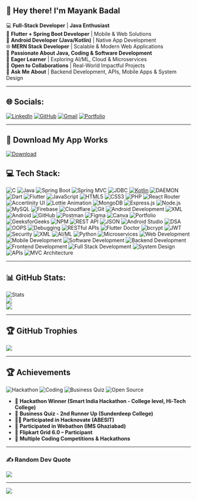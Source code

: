 ## 👋 Hey there! I'm **Mayank Badal**  

💻 **Full-Stack Developer** | **Java Enthusiast**  
📱 **Flutter + Spring Boot Developer** | Mobile & Web Solutions  
🤖 **Android Developer (Java/Kotlin)** | Native App Development  
🌐 **MERN Stack Developer** | Scalable & Modern Web Applications  
🚀 **Passionate About Java, Coding & Software Development**  
🌱 **Eager Learner** | Exploring AI/ML, Cloud & Microservices  
🤝 **Open to Collaborations** | Real-World Impactful Projects  
💬 **Ask Me About** | Backend Development, APIs, Mobile Apps & System Design  


---


## 🌐 Socials:
[![LinkedIn](https://img.shields.io/badge/LinkedIn-%230077B5.svg?logo=linkedin&logoColor=white)](https://www.linkedin.com/in/mayank-badal/)    [![GitHub](https://img.shields.io/badge/GitHub-000?logo=github&logoColor=white)](https://github.com/mankuBadal24) [![Gmail](https://img.shields.io/badge/Gmail-D14836?logo=gmail&logoColor=white)](mailto:mankubadal24@gmail.com) [![Portfolio](https://img.shields.io/badge/Portfolio-111111?style=for-the-badge&logo=google-chrome&logoColor=00C853)](https://mankubadal24.github.io/My_portfolio/)



---
## 📱 Download My App Works

[![Download](https://img.shields.io/badge/Download-APK-brightgreen)](https://github.com/mankuBadal24/my_gallery_app_apk/raw/main/app-release.apk)

## 💻 Tech Stack:
![C](https://img.shields.io/badge/C-00599C?style=for-the-badge&logo=c&logoColor=white)
![Java](https://img.shields.io/badge/Java-ED8B00?style=for-the-badge&logo=openjdk&logoColor=white)
![Spring Boot](https://img.shields.io/badge/Spring_Boot-6DB33F?style=for-the-badge&logo=spring-boot&logoColor=white)
![Spring MVC](https://img.shields.io/badge/Spring_MVC-6DB33F?style=for-the-badge&logo=spring&logoColor=white)
![JDBC](https://img.shields.io/badge/JDBC-007396?style=for-the-badge&logo=java&logoColor=white)
[![Kotlin](https://img.shields.io/badge/Kotlin-0095D5?style=for-the-badge&logo=kotlin&logoColor=white)](https://kotlinlang.org/)
![DAEMON](https://img.shields.io/badge/Daemon%20Processes-grey?style=for-the-badge)
![Dart](https://img.shields.io/badge/Dart-0175C2?style=for-the-badge&logo=dart&logoColor=white)
![Flutter](https://img.shields.io/badge/Flutter-02569B?style=for-the-badge&logo=flutter&logoColor=white)
![JavaScript](https://img.shields.io/badge/JavaScript-F7DF1E?style=for-the-badge&logo=javascript&logoColor=black)
![HTML5](https://img.shields.io/badge/HTML5-E34F26?style=for-the-badge&logo=html5&logoColor=white)
![CSS3](https://img.shields.io/badge/CSS3-1572B6?style=for-the-badge&logo=css3&logoColor=white)
![PHP](https://img.shields.io/badge/PHP-777BB4?style=for-the-badge&logo=php&logoColor=white)
![React Router](https://img.shields.io/badge/React_Router-CA4245?style=for-the-badge&logo=react-router&logoColor=white)
![Accertinity UI](https://img.shields.io/badge/Accertinity_UI-000000?style=for-the-badge)
![Lottie Animation](https://img.shields.io/badge/Lottie_Animation-00BFFF?style=for-the-badge&logo=lottiefiles&logoColor=white)
![MongoDB](https://img.shields.io/badge/MongoDB-4EA94B?style=for-the-badge&logo=mongodb&logoColor=white)
![Express.js](https://img.shields.io/badge/Express.js-404D59?style=for-the-badge&logo=express&logoColor=white)
![Node.js](https://img.shields.io/badge/Node.js-339933?style=for-the-badge&logo=node.js&logoColor=white)
![MySQL](https://img.shields.io/badge/MySQL-005C84?style=for-the-badge&logo=mysql&logoColor=white)
![Firebase](https://img.shields.io/badge/Firebase-FFCA28?style=for-the-badge&logo=firebase&logoColor=black)
![Cloudflare](https://img.shields.io/badge/Cloudflare-F38020?style=for-the-badge&logo=cloudflare&logoColor=white)
![Git](https://img.shields.io/badge/Git-F05032?style=for-the-badge&logo=git&logoColor=white)
![Android Development](https://img.shields.io/badge/Android_Development-3DDC84?style=for-the-badge&logo=android&logoColor=white)
![XML](https://img.shields.io/badge/XML-FF6600?style=for-the-badge&logo=xml&logoColor=white)
![Android](https://img.shields.io/badge/Android-3DDC84?style=for-the-badge&logo=android&logoColor=white)
![GitHub](https://img.shields.io/badge/GitHub-181717?style=for-the-badge&logo=github&logoColor=white)
![Postman](https://img.shields.io/badge/Postman-FF6C37?style=for-the-badge&logo=postman&logoColor=white)
![Figma](https://img.shields.io/badge/Figma-F24E1E?style=for-the-badge&logo=figma&logoColor=white)
![Canva](https://img.shields.io/badge/Canva-00C4CC?style=for-the-badge&logo=canva&logoColor=white)
![Portfolio](https://img.shields.io/badge/Portfolio-000000?style=for-the-badge&logo=firefox&logoColor=orange)
![GeeksforGeeks](https://img.shields.io/badge/GeeksforGeeks-1F8C20?style=for-the-badge&logo=geeksforgeeks&logoColor=white)
![NPM](https://img.shields.io/badge/NPM-CB3837?style=for-the-badge&logo=npm&logoColor=white)
![REST API](https://img.shields.io/badge/REST%20API-FF6F00?style=for-the-badge&logo=api&logoColor=white)
![JSON](https://img.shields.io/badge/JSON-292929?style=for-the-badge&logo=json&logoColor=white)
![Android Studio](https://img.shields.io/badge/Android_Studio-3DDC84?style=for-the-badge&logo=android-studio&logoColor=white)
![DSA](https://img.shields.io/badge/DSA-000000?style=for-the-badge&logo=leetcode&logoColor=yellow)
![OOPS](https://img.shields.io/badge/OOPS%20Concepts-000000?style=for-the-badge&logo=java&logoColor=white)
![Debugging](https://img.shields.io/badge/Debugging-8A2BE2?style=for-the-badge&logo=bugcrowd&logoColor=white)
![RESTful APIs](https://img.shields.io/badge/RESTful_APIs-5C2D91?style=for-the-badge&logo=postman&logoColor=white)
![Flutter Doctor](https://img.shields.io/badge/Flutter%20Doctor-02569B?style=for-the-badge&logo=flutter&logoColor=white)
![bcrypt](https://img.shields.io/badge/bcrypt-00BFFF?style=for-the-badge&logo=lock&logoColor=white)
![JWT](https://img.shields.io/badge/JWT-000000?style=for-the-badge&logo=jsonwebtokens&logoColor=white)
![Security](https://img.shields.io/badge/Security-FF0000?style=for-the-badge&logo=shield&logoColor=white)
![XML](https://img.shields.io/badge/XML-FF6600?style=for-the-badge&logo=xml&logoColor=white)
![AI/ML](https://img.shields.io/badge/AI%2FML-FF6F00?style=for-the-badge&logo=tensorflow&logoColor=white)
![Python](https://img.shields.io/badge/Python-3776AB?style=for-the-badge&logo=python&logoColor=white)
![Microservices](https://img.shields.io/badge/Microservices-6DB33F?style=for-the-badge&logo=spring&logoColor=white)
![Web Development](https://img.shields.io/badge/Web_Development-4285F4?style=for-the-badge&logo=googlechrome&logoColor=white)
![Mobile Development](https://img.shields.io/badge/Mobile_Development-3DDC84?style=for-the-badge&logo=android&logoColor=white)
![Software Development](https://img.shields.io/badge/Software_Development-007ACC?style=for-the-badge&logo=visualstudiocode&logoColor=white)
![Backend Development](https://img.shields.io/badge/Backend_Development-000000?style=for-the-badge&logo=node.js&logoColor=white)
![Frontend Development](https://img.shields.io/badge/Frontend_Development-61DAFB?style=for-the-badge&logo=react&logoColor=white)
![Full Stack Development](https://img.shields.io/badge/Full_Stack_Development-FF6F00?style=for-the-badge&logo=stackblitz&logoColor=white)
![System Design](https://img.shields.io/badge/System_Design-800080?style=for-the-badge&logo=diagram&logoColor=white)
![APIs](https://img.shields.io/badge/APIs-FF4F00?style=for-the-badge&logo=fastapi&logoColor=white)
![MVC Architecture](https://img.shields.io/badge/MVC_Architecture-7952B3?style=for-the-badge&logo=bootstrap&logoColor=white)

---

## 📊 GitHub Stats:
![Stats](https://github-readme-stats-rg4w.vercel.app/api?username=mankuBadal24&theme=radical&hide_border=false&include_all_commits=true&count_private=true)<br/>
![](https://streak-stats.demolab.com?user=mankuBadal24&theme=radical&hide_border=false)<br/>
![](https://github-readme-stats.vercel.app/api/top-langs/?username=mankuBadal24&theme=radical&hide_border=false&include_all_commits=true&count_private=true&layout=compact)

---

## 🏆 GitHub Trophies
![](https://github-profile-trophy.vercel.app/?username=mankuBadal24&theme=radical&no-frame=false&margin-w=4)

---
## 🏆 Achievements

![Hackathon](https://img.shields.io/badge/Hackathon%20Winner-ffca28?style=for-the-badge&logo=google&logoColor=black)
![Coding](https://img.shields.io/badge/Coding%20Competitions-4285F4?style=for-the-badge&logo=leetcode&logoColor=white)
![Business Quiz](https://img.shields.io/badge/Business%20Quiz%202nd%20Runner%20Up-0A66C2?style=for-the-badge&logo=google-scholar&logoColor=white)
![Open Source](https://img.shields.io/badge/Open%20Source%20Contributor-34A853?style=for-the-badge&logo=github&logoColor=white)

- 🥇 **Hackathon Winner (Smart India Hackathon - College level, Hi-Tech College)**  
- 🏅 **Business Quiz - 2nd Runner Up (Sunderdeep College)**  
- 👨‍💻 **Participated in Hacknovate (ABESIT)**  
- 🚀 **Participated in Webathon (IMS Ghaziabad)**  
- 🎯 **Flipkart Grid 6.0 – Participant**  
- 📌 **Multiple Coding Competitions & Hackathons**

---

### ✍️ Random Dev Quote
![](https://quotes-github-readme.vercel.app/api?type=horizontal&theme=radical)

---

[![](https://visitcount.itsvg.in/api?id=mankuBadal24&icon=0&color=0)](https://visitcount.itsvg.in)

<!-- Proudly created by Mayank Badal -->
